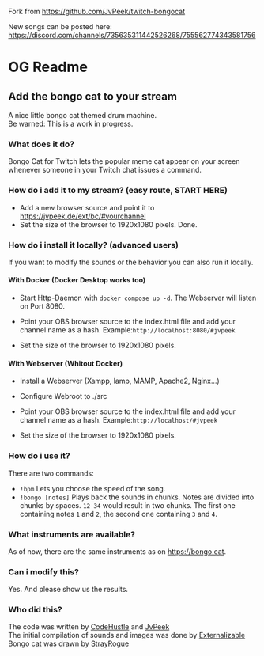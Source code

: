 Fork from https://github.com/JvPeek/twitch-bongocat

New songs can be posted here: https://discord.com/channels/735635311442526268/755562774343581756

# OG Readme

## Add the bongo cat to your stream
A nice little bongo cat themed drum machine.  
Be warned: This is a work in progress.
### What does it do?
Bongo Cat for Twitch lets the popular meme cat appear on your screen whenever someone in your Twitch chat issues a command.
### How do i add it to my stream? (easy route, START HERE)
 * Add a new browser source and point it to https://jvpeek.de/ext/bc/#yourchannel
 * Set the size of the browser to 1920x1080 pixels.
Done.

### How do i install it locally? (advanced users)
If you want to modify the sounds or the behavior you can also run it locally.

#### With Docker (Docker Desktop works too)
 * Start Http-Daemon with `docker compose up -d`. The Webserver will listen on Port 8080.
 * Point your OBS browser source to the index.html file and add your channel name as a hash. Example:`http://localhost:8080/#jvpeek`
 

 * Set the size of the browser to 1920x1080 pixels.

#### With Webserver (Whitout Docker)
 * Install a Webserver (Xampp, lamp, MAMP, Apache2, Nginx...)
 * Configure Webroot to ./src
 * Point your OBS browser source to the index.html file and add your channel name as a hash. Example:`http://localhost/#jvpeek`


 * Set the size of the browser to 1920x1080 pixels.

### How do i use it?
There are two commands:  
 * `!bpm`
Lets you choose the speed of the song.
 * `!bongo [notes]`
Plays back the sounds in chunks.
Notes are divided into chunks by spaces. `12 34` would result in two chunks.
The first one containing notes `1` and `2`, the second one containing `3` and `4`.
### What instruments are available?
As of now, there are the same instruments as on https://bongo.cat.
### Can i modify this?
Yes. And please show us the results.
### Who did this?
The code was written by [CodeHustle](https://twitch.tv/codehustle) and [JvPeek](https://twitch.tv/jvpeek)  
The initial compilation of sounds and images was done by [Externalizable](https://github.com/Externalizable)  
Bongo cat was drawn by [StrayRogue](https://twitter.com/StrayRogue)
